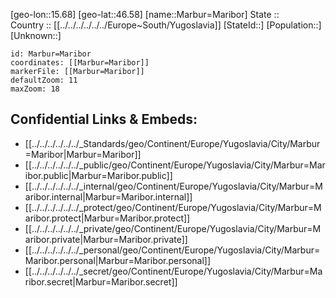 ﻿---
location: [46.58,15.68] 
mapzoom: [7,12] 
mapmarker: city 
type: City
tags:
- geo/City


SpocWebEntityId: 32270
isDeleted: false
confidential: public

---
[geo-lon::15.68] 
[geo-lat::46.58] 
[name::Marbur=Maribor] 
State ::  
Country :: [[../../../../../../Europe~South/Yugoslavia]] 
[StateId::] 
[Population::] 
[Unknown::] 


```leaflet
id: Marbur=Maribor
coordinates: [[Marbur=Maribor]] 
markerFile: [[Marbur=Maribor]] 
defaultZoom: 11 
maxZoom: 18
```


## Confidential Links & Embeds: 
- [[../../../../../../_Standards/geo/Continent/Europe/Yugoslavia/City/Marbur=Maribor|Marbur=Maribor]] 
- [[../../../../../../_public/geo/Continent/Europe/Yugoslavia/City/Marbur=Maribor.public|Marbur=Maribor.public]] 
- [[../../../../../../_internal/geo/Continent/Europe/Yugoslavia/City/Marbur=Maribor.internal|Marbur=Maribor.internal]] 
- [[../../../../../../_protect/geo/Continent/Europe/Yugoslavia/City/Marbur=Maribor.protect|Marbur=Maribor.protect]] 
- [[../../../../../../_private/geo/Continent/Europe/Yugoslavia/City/Marbur=Maribor.private|Marbur=Maribor.private]] 
- [[../../../../../../_personal/geo/Continent/Europe/Yugoslavia/City/Marbur=Maribor.personal|Marbur=Maribor.personal]] 
- [[../../../../../../_secret/geo/Continent/Europe/Yugoslavia/City/Marbur=Maribor.secret|Marbur=Maribor.secret]] 
